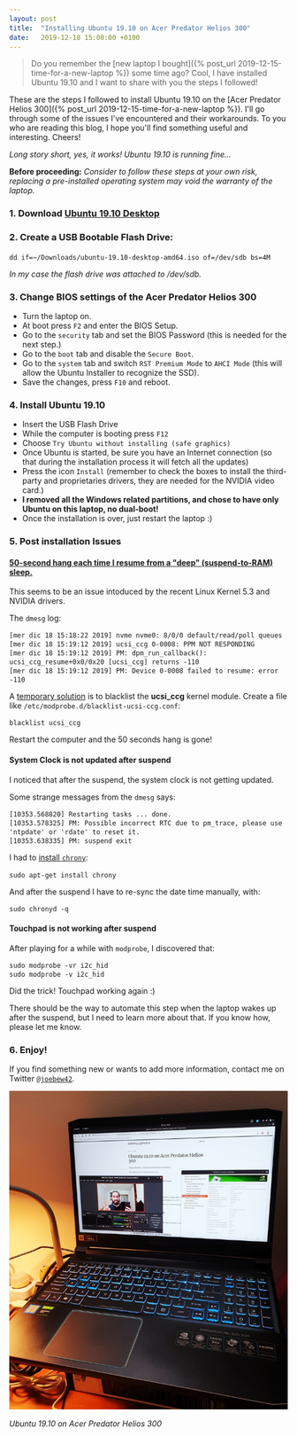 ```yaml
---
layout: post
title:  "Installing Ubuntu 19.10 on Acer Predator Helios 300"
date:   2019-12-18 15:00:00 +0100
---
```


> Do you remember the [new laptop I bought]({% post_url 2019-12-15-time-for-a-new-laptop %}) some time ago? Cool, I have installed Ubuntu 19.10 and I want to share with you the steps I followed!

<!--more-->

These are the steps I followed to install Ubuntu 19.10 on the [Acer Predator Helios 300]({% post_url 2019-12-15-time-for-a-new-laptop %}). I'll go through some of the issues I've encountered and their workarounds. To you who are reading this blog, I hope you'll find something useful and interesting. Cheers!

_Long story short, yes, it works! Ubuntu 19.10 is running fine..._

**Before proceeding:** _Consider to follow these steps at your own risk, replacing a pre-installed operating system may void the warranty of the laptop._

### 1. Download [Ubuntu 19.10 Desktop](http://releases.ubuntu.com/19.10/)

### 2. Create a USB Bootable Flash Drive:

`dd if=~/Downloads/ubuntu-19.10-desktop-amd64.iso of=/dev/sdb bs=4M`

_In my case the flash drive was attached to /dev/sdb._

### 3. Change BIOS settings of the Acer Predator Helios 300

- Turn the laptop on.
- At boot press `F2` and enter the BIOS Setup.
- Go to the `security` tab and set the BIOS Password (this is needed for the next step.)
- Go to the `boot` tab and disable the `Secure Boot`.
- Go to the `system` tab and switch `RST Premium Mode` to `AHCI Mode` (this will allow the Ubuntu Installer to recognize the SSD).
- Save the changes, press `F10` and reboot.

### 4. Install Ubuntu 19.10

- Insert the USB Flash Drive
- While the computer is booting press `F12`
- Choose `Try Ubuntu without installing (safe graphics)`
- Once Ubuntu is started, be sure you have an Internet connection (so that during the installation process it will fetch all the updates)
- Press the icon `Install` (remember to check the boxes to install the third-party and proprietaries drivers, they are needed for the NVIDIA video card.)
- **I removed all the Windows related partitions, and chose to have only Ubuntu on this laptop, no dual-boot!**
- Once the installation is over, just restart the laptop :)

### 5. Post installation Issues

#### [50-second hang each time I resume from a "deep" (suspend-to-RAM) sleep.](https://bugs.launchpad.net/ubuntu/+source/linux/+bug/1850238)

This seems to be an issue intoduced by the recent Linux Kernel 5.3 and NVIDIA drivers.

The `dmesg` log:

```
[mer dic 18 15:18:22 2019] nvme nvme0: 8/0/0 default/read/poll queues
[mer dic 18 15:19:12 2019] ucsi_ccg 0-0008: PPM NOT RESPONDING
[mer dic 18 15:19:12 2019] PM: dpm_run_callback(): ucsi_ccg_resume+0x0/0x20 [ucsi_ccg] returns -110
[mer dic 18 15:19:12 2019] PM: Device 0-0008 failed to resume: error -110
```

A [temporary solution](https://askubuntu.com/questions/1155263/new-install-desktop-ubuntu-19-04-shows-error-message-ucsi-ccg-0-0008-failed-to) is to blacklist the **ucsi_ccg** kernel module. Create a file like `/etc/modprobe.d/blacklist-ucsi-ccg.conf`:

```
blacklist ucsi_ccg
```

Restart the computer and the 50 seconds hang is gone!


#### System Clock is not updated after suspend

I noticed that after the suspend, the system clock is not getting updated.

Some strange messages from the `dmesg` says:

```
[10353.568820] Restarting tasks ... done.
[10353.578325] PM: Possible incorrect RTC due to pm_trace, please use 'ntpdate' or 'rdate' to reset it.
[10353.638335] PM: suspend exit
```

I had to [install `chrony`](https://vitux.com/keep-your-clock-sync-with-internet-time-servers-in-ubuntu/):

`sudo apt-get install chrony`

And after the suspend I have to re-sync the date time manually, with:

```
sudo chronyd -q
```

#### Touchpad is not working after suspend

After playing for a while with `modprobe`, I discovered that:

```
sudo modprobe -vr i2c_hid
sudo modprobe -v i2c_hid
```

Did the trick! Touchpad working again :)

There should be the way to automate this step when the laptop wakes up after the suspend, but I need to learn more about that. If you know how, please let me know.

### 6. Enjoy!

If you find something new or wants to add more information, contact me on Twitter [`@joebew42`](https://twitter.com/joebew42).

![Ubuntu 19.10 on Acer Predator Helios 300](/assets/ubuntu-19.10-on-acer-predator-helios-300.jpg)

_Ubuntu 19.10 on Acer Predator Helios 300_

[^1]: Lenovo T460U 2013 model.